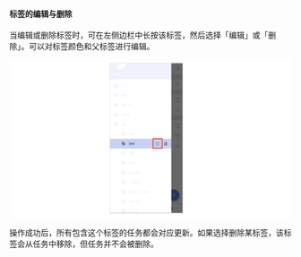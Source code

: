 #### 标签的编辑与删除

当编辑或删除标签时，可在左侧边栏中长按该标签，然后选择「编辑」或「删除」。可以对标签颜色和父标签进行编辑。


![](../../images/android/tag/Screenshot_20180528-161117.png) 

操作成功后，所有包含这个标签的任务都会对应更新。如果选择删除某标签，该标签会从任务中移除，但任务并不会被删除。


